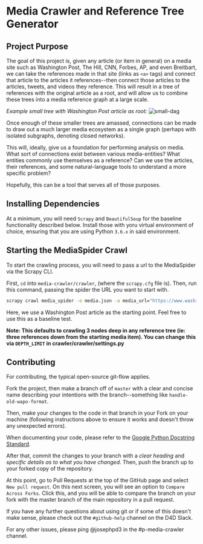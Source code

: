 # Media Crawler and Reference Tree Generator

## Project Purpose

The goal of this project is, given any article (or item in general) on a media site such as Washington Post, The Hill, CNN, Forbes, AP, and even Breitbart, we can take the references made in that site (links as `<a>` tags) and connect that article to the articles it references--then connect those articles to the articles, tweets, and videos they reference. This will result in a tree of references with the original article as a root, and will allow us to combine these trees into a media reference graph at a large scale.

_Example small tree with Washington Post article as root:_
![small-dag](https://i.imgur.com/M8SbyPK.png)

Once enough of these smaller trees are amassed, connections can be made to draw out a much larger media ecosystem as a single graph (perhaps with isolated subgraphs, denoting closed networks).

This will, ideally, give us a foundation for performing analysis on media. What sort of connections exist between various media-entities? What entities commonly use themselves as a reference? Can we use the articles, their references, and some natural-language tools to understand a more specific problem?

Hopefully, this can be a tool that serves all of those purposes.

## Installing Dependencies

At a minimum, you will need `Scrapy` and `BeautifulSoup` for the baseline functionality described below. Install those with yoru virtual environment of choice, ensuring that you are using Python `3.6.x` in said environment. 

## Starting the MediaSpider Crawl

To start the crawling process, you will need to pass a url to the MediaSpider via the Scrapy CLI.

First, `cd` into `media-crawler/crawler`, (where the `scrapy.cfg` file is). Then, run this command, passing the spider the URL you want to start with.

```bash
scrapy crawl media_spider -o media.json -a media_url="https://www.washingtonpost.com/news/post-politics/wp/2017/09/07/did-facebook-ads-traced-to-a-russian-company-violate-u-s-election-law/?tid=a_inl&utm_term=.e24142917aa8"
```

Here, we use a Washington Post article as the starting point. Feel free to use this as a baseline test.

**Note: This defaults to crawling 3 nodes deep in any reference tree (ie: three references down from the starting media item). You can change this via `DEPTH_LIMIT` in crawler/crawler/settings.py**


## Contributing

For contributing, the typical open-source git-flow applies.

Fork the project, then make a branch off of `master` with a clear and concise name describing your intentions with the branch--something like `handle-old-wapo-format`.

Then, make your changes to the code in that branch in your Fork on your machine (following instructions above to ensure it works and doesn't throw any unexpected errors).

When documenting your code, please refer to the [Google Python Docstring Standard](http://sphinxcontrib-napoleon.readthedocs.io/en/latest/example_google.html).

After that, commit the changes to your branch with a _clear heading_ and _specific details as to what you have changed_. Then, push the branch up to your forked copy of the repository.

At this point, go to Pull Requests at the top of the GitHub page and select `New pull request`. On this next screen, you will see an option to `Compare Across Forks`. Click this, and you will be able to compare the branch on your fork with the master branch of the main repository in a pull request.

If you have any further questions about using git or if some of this doesn't make sense, please check out the `#github-help` channel on the D4D Slack.

For any other issues, please ping @josephpd3 in the #p-media-crawler channel.
